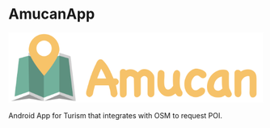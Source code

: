 # AmucanApp
![alt text](https://raw.githubusercontent.com/dadapunk/AmucanApp/master/Images/horizontal_logo.png)
<p>Android App for Turism that integrates with OSM to request POI.</p>

